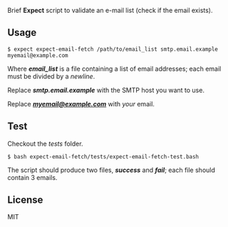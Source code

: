 Brief **Expect** script to validate an e-mail list (check if the email exists).

## Usage

``$ expect expect-email-fetch /path/to/email_list smtp.email.example myemail@example.com``

Where ***email_list*** is a file containing a list of email addresses; each email must be divided by a *newline*.

Replace ***smtp.email.example*** with the SMTP host you want to use.

Replace  ***myemail@example.com*** with *your* email.

## Test

Checkout the *tests* folder. 

``$ bash expect-email-fetch/tests/expect-email-fetch-test.bash``

The script should produce two files, ***success*** and ***fail***; each file should contain 3 emails.

## License

MIT
